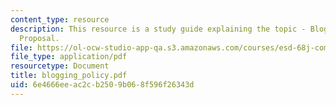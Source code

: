 ```yaml
---
content_type: resource
description: This resource is a study guide explaining the topic - Blogging Policy
  Proposal.
file: https://ol-ocw-studio-app-qa.s3.amazonaws.com/courses/esd-68j-communications-and-information-policy-spring-2006/6e4666eeac2cb2509b068f596f26343d_blogging_policy.pdf
file_type: application/pdf
resourcetype: Document
title: blogging_policy.pdf
uid: 6e4666ee-ac2c-b250-9b06-8f596f26343d
---
```

